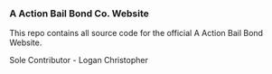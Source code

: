 ### A Action Bail Bond Co. Website

This repo contains all source code for the official A Action Bail Bond Website.  

Sole Contributor - Logan Christopher  